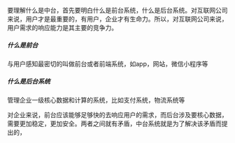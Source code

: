 要理解什么是中台，首先要明白什么是前台系统，什么是后台系统。对互联网公司来说，用户才是最重要的，有用户，企业才有生命力。所以，对互联网公司来说，用户需求的响应能力是其主要的竞争力。

##### 什么是前台

与用户感知最密切的叫做前台或者前端系统，如app，网站，微信小程序等

##### 什么是后台系统

管理企业一级核心数据和计算的系统，比如支付系统，物流系统等

对企业来说，前台应该能够足够快的去响应用户的需求，而后台涉及要核心数据，需要更加稳定，更加安全。两者之间就有矛盾，中台系统就是为了解决该矛盾而提出的，